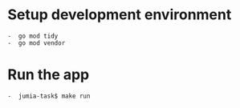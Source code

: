 # Setup development environment
    -  go mod tidy
    -  go mod vendor

# Run the app 
    -  jumia-task$ make run